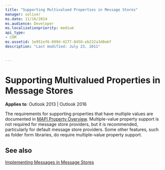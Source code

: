 ```yaml
---
title: "Supporting Multivalued Properties in Message Stores"
manager: soliver
ms.date: 11/16/2014
ms.audience: Developer
ms.localizationpriority: medium
api_type:
- COM
ms.assetid: 1e951ef6-899d-4277-8450-eb222a3d0ebf
description: "Last modified: July 23, 2011"
 
 
---
```


# Supporting Multivalued Properties in Message Stores

  
  
**Applies to**: Outlook 2013 | Outlook 2016 
  
The requirements for supporting properties that have multiple values are documented in [MAPI Property Overview](mapi-property-overview.md). Multiple-value property support is not required for message store providers, but it is recommended, particularly for default message store providers. Some other features, such as folder form libraries, do require multiple-value property support.
  
## See also



[Implementing Messages in Message Stores](implementing-messages-in-message-stores.md)

